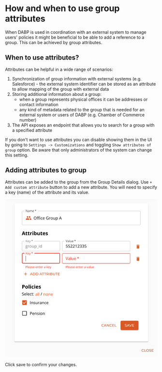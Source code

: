 # How and when to use group attributes

When DABP is used in coordination with an external system to manage users' policies it might be beneficial to be able to add a reference to
a group. This can be achieved by group attributes.

## When to use attributes?

Attributes can be helpful in a wide range of scenarios:

1. Synchronization of group information with external systems (e.g. Salesforce) - the external system identifier can be stored as an
   attribute to allow mapping of the group with external data
2. Storing additional information about a group:
    * when a group represents physical offices it can be addresses or contact information
    * any kind of metadata related to the group that is needed for an external system or users of DABP (e.g. Chamber of Commerce number)
3. The API exposes an endpoint that allows you to search for a group with a specified attribute

If you don't want to use attributes you can disable showing them in the UI by going to `Settings -> Customizations` and
toggling `Show attributes of group` option.
Be aware that only administrators of the system can change this setting.

## Adding attributes to group

Attributes can be added to the group from the Group Details dialog.
Use `+ Add custom attribute` button to add a new attribute. You will need to specify a key (name) of the attribute and its value.

![edit group attributes](../../img/group-attributes.png)

Click save to confirm your changes.
